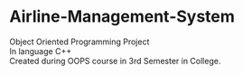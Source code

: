 # Airline-Management-System

Object Oriented Programming Project              
In language C++             
Created during OOPS course in 3rd Semester in College.
